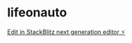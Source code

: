 # lifeonauto

[Edit in StackBlitz next generation editor ⚡️](https://stackblitz.com/~/github.com/rapidstartup/lifeonauto)